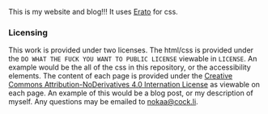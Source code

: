 This is my website and blog!!!
It uses [Erato](https://github.com/nokaa/erato) for css.

### Licensing
This work is provided under two licenses. The html/css is provided under the `DO WHAT THE FUCK YOU WANT TO PUBLIC LICENSE` viewable in `LICENSE`. An example would be the all of the css in this repository, or the accessibility elements.
The content of each page is provided under the [Creative Commons Attribution-NoDerivatives 4.0 Internation License](http://creativecommons.org/licenses/by-sd/4.0/) as viewable on each page. An example of this would be a blog post, or my description of myself.
Any questions may be emailed to [nokaa@cock.li](mailto:nokaa@cock.li).
